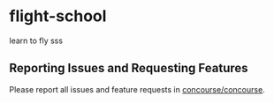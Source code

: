 # flight-school
learn to fly
sss
## Reporting Issues and Requesting Features

Please report all issues and feature requests in [concourse/concourse](https://github.com/concourse/concourse/issues).
